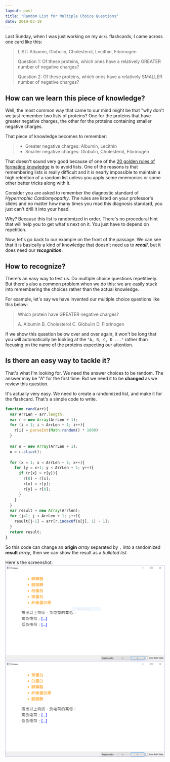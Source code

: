 ```yaml
---
layout: post
title: "Random List for Multiple Choice Questions"
date: 2019-03-19
---
```

Last Sunday, when I was just working on my `Anki` flashcards, I came across one card like this:

> LIST: Albumin, Globulin, Cholesterol, Lecithin, Fibrinogen
>
> Question 1: Of these proteins, which ones have a relatively GREATER number of negative charges?
>
> Question 2: Of these proteins, which ones have a relatively SMALLER number of negative charges?

## How can we learn this piece of knowledge?

Well, the most common way that came to our mind might be that "why don't we just remember two lists of proteins? One for the proteins that have greater negative charges, the other for the proteins containing smaller negative charges.

That piece of knowledge becomes to remember:
> - Greater negative charges: Albumin, Lecithin
> - Smaller negative charges: Globulin, Cholesterol, Fibrinogen

That doesn't sound very good because of one of the [20 golden rules of formating knowledge](https://www.supermemo.com/en/articles/20rules) is to avoid lists. One of the reasons is that remembering lists is really difficult and it is nearly impossible to maintain a high retention of a random list unless you apply some mnemonics or some other better tricks along with it.

Consider you are asked to remember the diagnostic standard of *Hypertrophic Cardiomyopathy*. The rules are listed on your professor's slides and no matter how many times you read this diagnosis standard, you just can't drill it into your head.

Why? Because this list is randomized in order. There's no procedural hint that will help you to get what's next on it. You just have to depend on repetition.

Now, let's go back to our example on the front of the passage. We can see that it is basically a kind of knowledge that doesn't need us to ***recall***, but it does need our ***recognition***.

## How to recognize?
There's an easy way to test us. Do multiple choice questions repetitively. But there's also a common problem when we do this: we are easily stuck into remembering the choices rather than the actual knowledge.

For example, let's say we have invented our multiple choice questions like this below:

> Which protein have GREATER negative charges?
>
> A. Albumin
> B. Cholesterol
> C. Globulin
> D. Fibrinogen

If we show this question below over and over again, it won't be long that you will automatically be looking at the `"A, B, C, D ..."` rather than focusing on the name of the proteins expecting our attention.

## Is there an easy way to tackle it?
That's what I'm looking for. We need the answer choices to be random. The answer may be "A" for the first time. But we need it to be **changed** as we review this question.

It's actually very easy. We need to create a randomized list, and make it for the flashcard. That's a simple code to write.

```javascript
function rand(arr){
  var ArrLen = arr.length;
  var r = new Array(ArrLen + 1);
  for (i = 1; i < ArrLen + 1; i++){
    r[i] = parseInt(Math.random() * 1000)
  }

  var o = new Array(ArrLen + 1);
  o = r.slice();

  for (x = 1; x < ArrLen + 1; x++){
    for (y = x+1; y < ArrLen + 1; y++){
      if (r[x] > r[y]){
        r[0] = r[x];
        r[x] = r[y];
        r[y] = r[0];
      }  
    }
  }
  var result = new Array(Arrlen);
  for (j=1; j < ArrLen + 1; j++){
    result[j-1] = arr[r.indexOf(o[j], 1) - 1];
  }
  return result;
}
```

So this code can change an **origin** *array* separated by `,` into a randomized **result** *array*, then we can show the result as a *bulleted list*.

Here's the screenshot.
![1](/assets/2019-3-22-1.png)
![2](/assets/2019-3-22-2.png)
